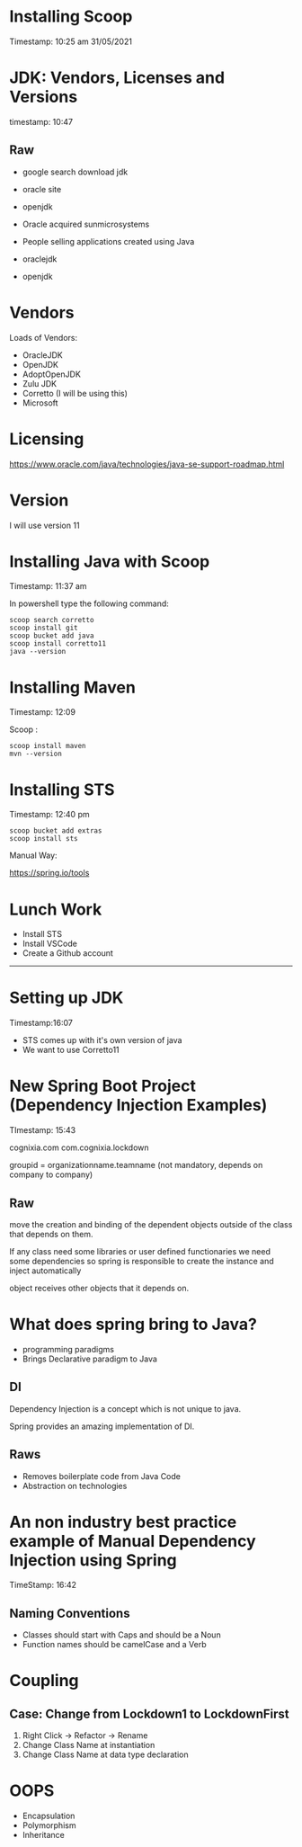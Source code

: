 # Installing Scoop

Timestamp: 10:25 am 31/05/2021

# JDK: Vendors, Licenses and Versions


timestamp: 10:47

## Raw

- google search download jdk
- oracle site
- openjdk

- Oracle acquired sunmicrosystems
- People selling applications created using Java


- oraclejdk
- openjdk

# Vendors

Loads of Vendors:

- OracleJDK
- OpenJDK
- AdoptOpenJDK
- Zulu JDK
- Corretto (I will be using this)
- Microsoft

# Licensing

https://www.oracle.com/java/technologies/java-se-support-roadmap.html

# Version

I will use version 11

# Installing Java with Scoop

Timestamp: 11:37 am 

In powershell type the following command:

```
scoop search corretto
scoop install git
scoop bucket add java
scoop install corretto11
java --version
```

# Installing Maven

Timestamp: 12:09


Scoop :

```
scoop install maven
mvn --version
```

# Installing STS

Timestamp: 12:40 pm


```
scoop bucket add extras
scoop install sts
```

Manual Way:

https://spring.io/tools

# Lunch Work

- Install STS
- Install VSCode
- Create a Github account



---

# Setting up JDK

Timestamp:16:07

- STS comes up with it's own version of java
- We want to use Corretto11


# New Spring Boot Project (Dependency Injection Examples)

TImestamp: 15:43


cognixia.com
com.cognixia.lockdown

groupid = organizationname.teamname  (not mandatory, depends on company to company)


## Raw

move the creation and binding of the dependent objects outside of the class that depends on them.

If any class need some libraries or user defined functionaries we need some dependencies so spring is responsible to create  the instance and inject automatically 

object receives other objects that it depends on.


# What does spring bring to Java?

- programming paradigms
- Brings Declarative paradigm to Java

## DI

Dependency Injection is a concept which is not unique to java.

Spring provides an amazing implementation of DI.


## Raws

- Removes boilerplate code from Java Code
- Abstraction on technologies

# An non industry best practice example of Manual Dependency Injection using Spring

TimeStamp: 16:42


## Naming Conventions

- Classes should start with Caps and should be a Noun
- Function names should be camelCase and a Verb


# Coupling

## Case: Change from Lockdown1 to LockdownFirst

1. Right Click -> Refactor -> Rename
2. Change Class Name at instantiation
3. Change Class Name at data type declaration


# OOPS

- Encapsulation
- Polymorphism
- Inheritance